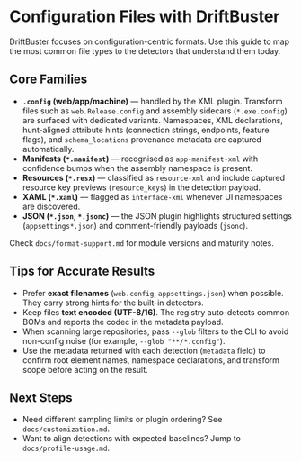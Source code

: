 # Configuration Files with DriftBuster

DriftBuster focuses on configuration-centric formats. Use this guide to map the
most common file types to the detectors that understand them today.

## Core Families

- **`.config` (web/app/machine)** — handled by the XML plugin. Transform files
  such as `web.Release.config` and assembly sidecars (`*.exe.config`) are
  surfaced with dedicated variants. Namespaces, XML declarations, hunt-aligned
  attribute hints (connection strings, endpoints, feature flags), and
  `schema_locations` provenance metadata are captured automatically.
- **Manifests (`*.manifest`)** — recognised as `app-manifest-xml` with
  confidence bumps when the assembly namespace is present.
- **Resources (`*.resx`)** — classified as `resource-xml` and include captured
  resource key previews (`resource_keys`) in the detection payload.
- **XAML (`*.xaml`)** — flagged as `interface-xml` whenever UI namespaces are
  discovered.
- **JSON (`*.json`, `*.jsonc`)** — the JSON plugin highlights structured
  settings (`appsettings*.json`) and comment-friendly payloads (`jsonc`).

Check `docs/format-support.md` for module versions and maturity notes.

## Tips for Accurate Results

- Prefer **exact filenames** (`web.config`, `appsettings.json`) when possible.
  They carry strong hints for the built-in detectors.
- Keep files **text encoded (UTF-8/16)**. The registry auto-detects common BOMs
  and reports the codec in the metadata payload.
- When scanning large repositories, pass `--glob` filters to the CLI to avoid
  non-config noise (for example, `--glob "**/*.config"`).
- Use the metadata returned with each detection (`metadata` field) to confirm
  root element names, namespace declarations, and transform scope before acting
  on the result.

## Next Steps

- Need different sampling limits or plugin ordering? See
  `docs/customization.md`.
- Want to align detections with expected baselines? Jump to
  `docs/profile-usage.md`.
